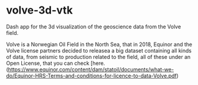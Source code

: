 # volve-3d-vtk
Dash app for the 3d visualization of the geoscience data from the Volve field. 

Volve is a Norwegian Oil Field in the North Sea, that in 2018, Equinor and the Volve license partners decided to releasea a big dataset containing all kinds of data, from seismic to production related to the field, all of these under an Open License, that you can check [here.(https://www.equinor.com/content/dam/statoil/documents/what-we-do/Equinor-HRS-Terms-and-conditions-for-licence-to-data-Volve.pdf)

